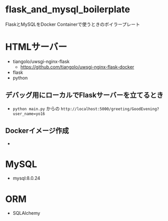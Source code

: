 # flask_and_mysql_boilerplate
FlaskとMySQLをDocker Containerで使うときのボイラープレート

# HTMLサーバー
- tiangolo/uwsgi-nginx-flask
  - https://github.com/tiangolo/uwsgi-nginx-flask-docker
- flask
- python

## デバッグ用にローカルでFlaskサーバーを立てるとき
- `python main.py` からの `http://localhost:5000/greeting/GoodEvening?user_name=yo16`


## Dockerイメージ作成
- 


# MySQL
- mysql:8.0.24

# ORM
- SQLAlchemy
